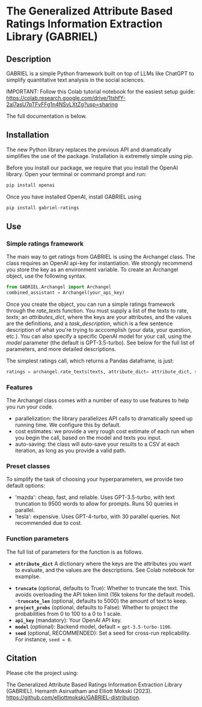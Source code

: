 # The Generalized Attribute Based Ratings Information Extraction Library (GABRIEL)

## Description

GABRIEL is a simple Python framework built on top of LLMs like ChatGPT to simplify quantitative text analysis in the social sciences.

IMPORTANT: Follow this Colab tutorial notebook for the easiest setup guide: https://colab.research.google.com/drive/1tshfY-2al7asU7pTFvFFg1n4NSvLXtZg?usp=sharing

The full documentation is below.

## Installation

The new Python library replaces the previous API and dramatically simplifies the use of the package. Installation is extremely simple using pip.

Before you install our package, we require that you install the OpenAI library. Open your terminal or command prompt and run:

```bash
pip install openai
```

Once you have installed OpenAI, install GABRIEL using 
```bash
pip install gabriel-ratings
``` 

## Use
### Simple ratings framework

The main way to get ratings from GABRIEL is using the Archangel class. The class requires an OpenAI api-key for instantiation. We strongly recommend you store the key as an environment variable. To create an Archangel object, use the following syntax. 

```python
from GABRIEL.Archangel import Archangel
combined_assistant = Archangel(your_api_key)
```

Once you create the object, you can run a simple ratings framework through the *rate_texts* function. You must supply a list of the texts to rate, *texts*; an *attributes_dict*, where the keys are your attributes, and the values are the definitions, and a *task_description*, which is a few sentence description of what you're trying to acccomplish (your data, your question, etc.). You can also specify a specific OpenAI model for your call, using the *model* parameter (the default is GPT-3.5-turbo). See below for the full list of parameters, and more detailed descriptions.

The simplest ratings call, which returns a Pandas dataframe, is just:

```python
ratings = archangel.rate_texts(texts, attribute_dict= attribute_dict, save_folder = 'path_to_your_folder', file_name = 'your_file_name.csv', task_description = 'your_task_description')
```

### Features 

The Archangel class comes with a number of easy to use features to help you run your code. 
- parallelization: the library parallelizes API calls to dramatically speed up running time. We configure this by default.
- cost estimates: we provide a very rough cost estimate of each run when you begin the call, based on the model and texts you input. 
- auto-saving: the class will auto-save your results to a CSV at each iteration, as long as you provide a valid path.  

### Preset classes

To simplify the task of choosing your hyperparameters, we provide two default options: 
- 'mazda': cheap, fast, and reliable. Uses GPT-3.5-turbo, with text truncation to 9500 words to allow for prompts. Runs 50 queries in parallel.  
- 'tesla': expensive. Uses GPT-4-turbo, with 30 parallel queries. Not recommended due to cost. 

### Function parameters

The full list of parameters for the function is as follows. 

- **`attribute_dict`** A dictionary where the keys are the attributes you want to evaluate, and the values are the descriptions. See Colab notebook for examplse. 
<!-- - **`attributes`** (optional): A list containing the desired attributes for evaluation. If this is not specified, the model will generate **`n_search_attributes`** attributes itself. For example, `n_search_attributes = ['optimism', 'negativity', 'concern about unemployment']`. -->
<!-- - **`n_search_attributes`** (optional): An integer containing the number of attributes to generate if no attributes were specified. Defaults to 5. For example, `n_search_attributes = 10`. -->
<!-- - **`descriptions`** (optional): A list of descriptions for the attributes if **`attributes`** are provided explicitly. Otherwise, the descriptions will be generated by the model. For example, `descriptions = ['The happy attribute refers to a positive emotional state characterized by feelings of joy, contentment, and satisfaction.', 'The "sad" attribute is a feeling of sorrow, unhappiness, or distress. It is an emotional state characterized by a low mood and a sense of loss or disappointment.']`. -->
<!-- - **`object_clarification`** (optional): A string providing further clarification on the objects (e.g., a string of comma-separated examples). -->
<!-- - **`attribute_clarification`** (optional): A string providing further clarification on the attributes (e.g., a string of comma-separated examples). For use in the generation of attributes. -->
<!-- - **`use_classification`** (optional - defaults to False): Toggles whether the model uses a ratings or classification approach. -->
<!-- - **`classification_clarification`** (optional - only considered when `use_classification = True`): An additional string to provide context on the classification process. -->
- **`truncate`** (optional, defaults to True): Whether to truncate the text. This avoids overloading the API token limit (16k tokens for the default model).
-**`truncate_len`** (optional, defaults to 5000) the amount of text to keep. 
- **`project_probs`** (optional, defaults to False): Whether to project the probabilities from 0 to 100 to a 0 to 1 scale.
- **`api_key`** (mandatory): Your OpenAI API key.
- **`model`** (optional): Backend model, default = `gpt-3.5-turbo-1106`.
- **`seed`** (optional, RECOMMENDED): Set a seed for cross-run replicability. For instance, `seed = 0`.

## Citation

Please cite the project using: 

The Generalized Attribute Based Ratings Information Extraction Library (GABRIEL). Hemanth Asirvatham and Elliott Mokski (2023). https://github.com/elliottmokski/GABRIEL-distribution. 
